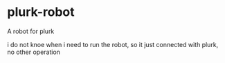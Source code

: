 # plurk-robot

A robot for plurk

i do not knoe when i need to run the robot, so it just connected with plurk, no other operation
